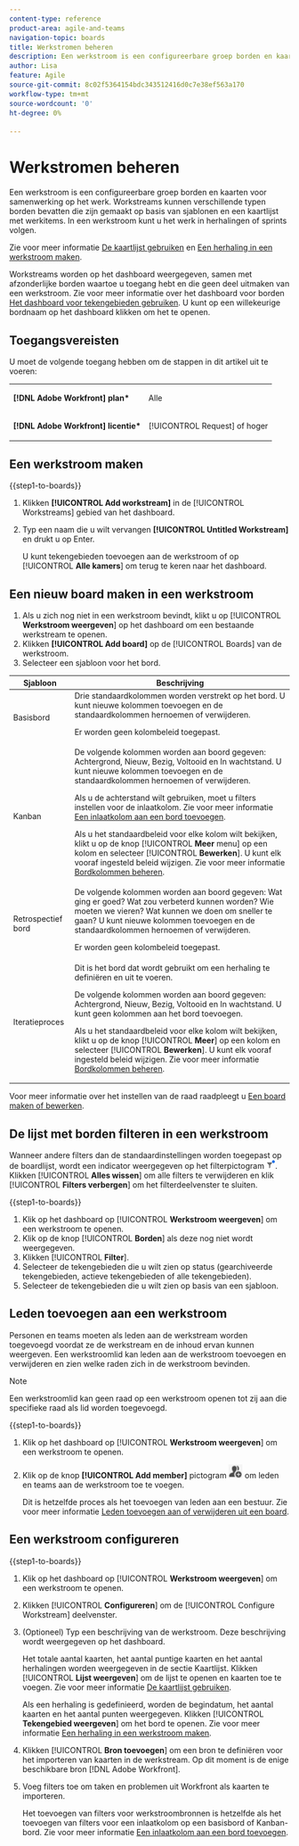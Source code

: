 ```yaml
---
content-type: reference
product-area: agile-and-teams
navigation-topic: boards
title: Werkstromen beheren
description: Een werkstroom is een configureerbare groep borden en kaarten voor samenwerking op het werk.
author: Lisa
feature: Agile
source-git-commit: 8c02f5364154bdc343512416d0c7e38ef563a170
workflow-type: tm+mt
source-wordcount: '0'
ht-degree: 0%

---
```


# Werkstromen beheren

Een werkstroom is een configureerbare groep borden en kaarten voor samenwerking op het werk. Workstreams kunnen verschillende typen borden bevatten die zijn gemaakt op basis van sjablonen en een kaartlijst met werkitems. In een werkstroom kunt u het werk in herhalingen of sprints volgen.

Zie voor meer informatie [De kaartlijst gebruiken](/help/quicksilver/agile/use-boards-agile-planning-tools/use-card-list.md) en [Een herhaling in een werkstroom maken](/help/quicksilver/agile/use-boards-agile-planning-tools/create-an-iteration-in-workstream.md).

Workstreams worden op het dashboard weergegeven, samen met afzonderlijke borden waartoe u toegang hebt en die geen deel uitmaken van een werkstroom. Zie voor meer informatie over het dashboard voor borden [Het dashboard voor tekengebieden gebruiken](/help/quicksilver/agile/get-started-with-boards/use-boards-page.md). U kunt op een willekeurige bordnaam op het dashboard klikken om het te openen.

## Toegangsvereisten

U moet de volgende toegang hebben om de stappen in dit artikel uit te voeren:

<table style="table-layout:auto"> 
 <col> 
 </col> 
 <col> 
 </col> 
 <tbody> 
  <tr> 
   <td role="rowheader"><strong>[!DNL Adobe Workfront] plan*</strong></td> 
   <td> <p>Alle</p> </td> 
  </tr> 
  <tr> 
   <td role="rowheader"><strong>[!DNL Adobe Workfront] licentie*</strong></td> 
   <td> <p>[!UICONTROL Request] of hoger</p> </td> 
  </tr> 
 </tbody> 
</table>

## Een werkstroom maken

{{step1-to-boards}}

1. Klikken **[!UICONTROL Add workstream]** in de [!UICONTROL Workstreams] gebied van het dashboard.
1. Typ een naam die u wilt vervangen **[!UICONTROL Untitled Workstream]** en drukt u op Enter.

   U kunt tekengebieden toevoegen aan de werkstroom of op [!UICONTROL **Alle kamers**] om terug te keren naar het dashboard.

## Een nieuw board maken in een werkstroom

1. Als u zich nog niet in een werkstroom bevindt, klikt u op [!UICONTROL **Werkstroom weergeven**] op het dashboard om een bestaande werkstream te openen.
1. Klikken **[!UICONTROL Add board]** op de [!UICONTROL Boards] van de werkstroom.
1. Selecteer een sjabloon voor het bord.

| Sjabloon | Beschrijving |
|---------|----------|
| Basisbord | Drie standaardkolommen worden verstrekt op het bord. U kunt nieuwe kolommen toevoegen en de standaardkolommen hernoemen of verwijderen. <p>Er worden geen kolombeleid toegepast. |
| Kanban | De volgende kolommen worden aan boord gegeven: Achtergrond, Nieuw, Bezig, Voltooid en In wachtstand. U kunt nieuwe kolommen toevoegen en de standaardkolommen hernoemen of verwijderen.<p>Als u de achterstand wilt gebruiken, moet u filters instellen voor de inlaatkolom. Zie voor meer informatie [Een inlaatkolom aan een bord toevoegen](/help/quicksilver/agile/use-boards-agile-planning-tools/add-intake-column-to-board.md). <p>Als u het standaardbeleid voor elke kolom wilt bekijken, klikt u op de knop [!UICONTROL **Meer** menu] op een kolom en selecteer [!UICONTROL **Bewerken**]. U kunt elk vooraf ingesteld beleid wijzigen. Zie voor meer informatie [Bordkolommen beheren](/help/quicksilver/agile/get-started-with-boards/manage-board-columns.md). |
| Retrospectief bord | De volgende kolommen worden aan boord gegeven: Wat ging er goed? Wat zou verbeterd kunnen worden? Wie moeten we vieren? Wat kunnen we doen om sneller te gaan? U kunt nieuwe kolommen toevoegen en de standaardkolommen hernoemen of verwijderen. <p>Er worden geen kolombeleid toegepast. |
| Iteratieproces | Dit is het bord dat wordt gebruikt om een herhaling te definiëren en uit te voeren. <p>De volgende kolommen worden aan boord gegeven: Achtergrond, Nieuw, Bezig, Voltooid en In wachtstand. U kunt geen kolommen aan het bord toevoegen. <p>Als u het standaardbeleid voor elke kolom wilt bekijken, klikt u op de knop [!UICONTROL **Meer**] op een kolom en selecteer [!UICONTROL **Bewerken**]. U kunt elk vooraf ingesteld beleid wijzigen. Zie voor meer informatie [Bordkolommen beheren](/help/quicksilver/agile/get-started-with-boards/manage-board-columns.md). |

Voor meer informatie over het instellen van de raad raadpleegt u [Een board maken of bewerken](/help/quicksilver/agile/get-started-with-boards/create-edit-board.md).

## De lijst met borden filteren in een werkstroom

Wanneer andere filters dan de standaardinstellingen worden toegepast op de boardlijst, wordt een indicator weergegeven op het filterpictogram ![Toegepast filter](assets/boards-filterapplied-30x30.png). Klikken [!UICONTROL **Alles wissen**] om alle filters te verwijderen en klik [!UICONTROL **Filters verbergen**] om het filterdeelvenster te sluiten.

{{step1-to-boards}}

1. Klik op het dashboard op [!UICONTROL **Werkstroom weergeven**] om een werkstroom te openen.
1. Klik op de knop [!UICONTROL **Borden**] als deze nog niet wordt weergegeven.
1. Klikken [!UICONTROL **Filter**].
1. Selecteer de tekengebieden die u wilt zien op status (gearchiveerde tekengebieden, actieve tekengebieden of alle tekengebieden).
1. Selecteer de tekengebieden die u wilt zien op basis van een sjabloon.

## Leden toevoegen aan een werkstroom

Personen en teams moeten als leden aan de werkstream worden toegevoegd voordat ze de werkstream en de inhoud ervan kunnen weergeven. Een werkstroomlid kan leden aan de werkstroom toevoegen en verwijderen en zien welke raden zich in de werkstroom bevinden.

>[!NOTE]
>
>Een werkstroomlid kan geen raad op een werkstroom openen tot zij aan die specifieke raad als lid worden toegevoegd.

{{step1-to-boards}}

1. Klik op het dashboard op [!UICONTROL **Werkstroom weergeven**] om een werkstroom te openen.
1. Klik op de knop **[!UICONTROL Add member]** pictogram ![Leden toevoegen](assets/boards-addmember-spectrum-25x25.png) om leden en teams aan de werkstroom toe te voegen.

   Dit is hetzelfde proces als het toevoegen van leden aan een bestuur. Zie voor meer informatie [Leden toevoegen aan of verwijderen uit een board](/help/quicksilver/agile/get-started-with-boards/add-members-to-board.md).

## Een werkstroom configureren

{{step1-to-boards}}

1. Klik op het dashboard op [!UICONTROL **Werkstroom weergeven**] om een werkstroom te openen.
1. Klikken [!UICONTROL **Configureren**] om de [!UICONTROL Configure Workstream] deelvenster.
1. (Optioneel) Typ een beschrijving van de werkstroom. Deze beschrijving wordt weergegeven op het dashboard.

   Het totale aantal kaarten, het aantal puntige kaarten en het aantal herhalingen worden weergegeven in de sectie Kaartlijst. Klikken [!UICONTROL **Lijst weergeven**] om de lijst te openen en kaarten toe te voegen. Zie voor meer informatie [De kaartlijst gebruiken](/help/quicksilver/agile/use-boards-agile-planning-tools/use-card-list.md).

   Als een herhaling is gedefinieerd, worden de begindatum, het aantal kaarten en het aantal punten weergegeven. Klikken [!UICONTROL **Tekengebied weergeven**] om het bord te openen. Zie voor meer informatie [Een herhaling in een werkstroom maken](/help/quicksilver/agile/use-boards-agile-planning-tools/create-an-iteration-in-workstream.md).

1. Klikken [!UICONTROL **Bron toevoegen**] om een bron te definiëren voor het importeren van kaarten in de werkstream. Op dit moment is de enige beschikbare bron [!DNL Adobe Workfront].
1. Voeg filters toe om taken en problemen uit Workfront als kaarten te importeren.

   Het toevoegen van filters voor werkstroombronnen is hetzelfde als het toevoegen van filters voor een inlaatkolom op een basisbord of Kanban-bord. Zie voor meer informatie [Een inlaatkolom aan een bord toevoegen](/help/quicksilver/agile/use-boards-agile-planning-tools/add-intake-column-to-board.md).

